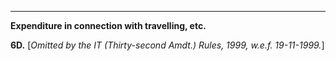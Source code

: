 ****

**Expenditure in connection with travelling, etc.**

**6D.** [_Omitted by the IT (Thirty-second Amdt.) Rules, 1999, w.e.f. 19-11-1999._]